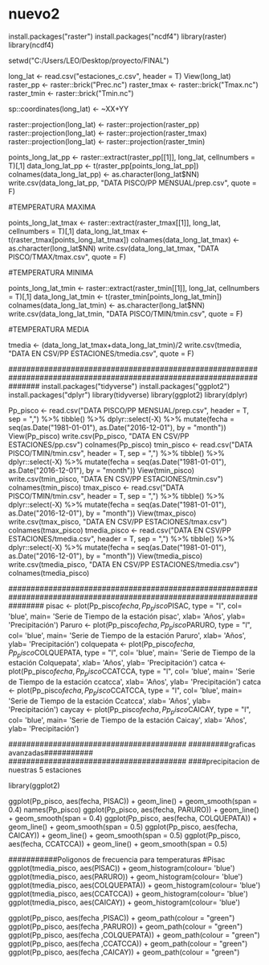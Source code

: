 # nuevo2

install.packages("raster")
install.packages("ncdf4")
library(raster)
library(ncdf4)

setwd("C:/Users/LEO/Desktop/proyecto/FINAL")

long_lat <- read.csv("estaciones_c.csv", header = T)
View(long_lat)
raster_pp   <- raster::brick("Prec.nc")
raster_tmax <- raster::brick("Tmax.nc")
raster_tmin <- raster::brick("Tmin.nc")

sp::coordinates(long_lat) <- ~XX+YY

raster::projection(long_lat) <- raster::projection(raster_pp)
raster::projection(long_lat) <- raster::projection(raster_tmax)
raster::projection(long_lat) <- raster::projection(raster_tmin)

points_long_lat_pp <- raster::extract(raster_pp[[1]], long_lat, cellnumbers = T)[,1]
data_long_lat_pp <- t(raster_pp[points_long_lat_pp])
colnames(data_long_lat_pp) <- as.character(long_lat$NN)
write.csv(data_long_lat_pp, "DATA PISCO/PP MENSUAL/prep.csv", quote = F)

#TEMPERATURA MAXIMA

points_long_lat_tmax <- raster::extract(raster_tmax[[1]], long_lat, cellnumbers = T)[,1]
data_long_lat_tmax <- t(raster_tmax[points_long_lat_tmax])
colnames(data_long_lat_tmax) <- as.character(long_lat$NN)
write.csv(data_long_lat_tmax, "DATA PISCO/TMAX/tmax.csv", quote = F)

#TEMPERATURA MINIMA

points_long_lat_tmin <- raster::extract(raster_tmin[[1]], long_lat, cellnumbers = T)[,1]
data_long_lat_tmin <- t(raster_tmin[points_long_lat_tmin])
colnames(data_long_lat_tmin) <- as.character(long_lat$NN)
write.csv(data_long_lat_tmin, "DATA PISCO/TMIN/tmin.csv", quote = F)

#TEMPERATURA MEDIA

tmedia <- (data_long_lat_tmax+data_long_lat_tmin)/2
write.csv(tmedia, "DATA EN CSV/PP ESTACIONES/tmedia.csv", quote = F)



#######################################################################################################################
install.packages("tidyverse")
install.packages("ggplot2")
install.packages("dplyr")
library(tidyverse)
library(ggplot2)
library(dplyr)

Pp_pisco <- read.csv("DATA PISCO/PP MENSUAL/prep.csv", header = T, sep = ",") %>%
  tibble() %>%
  dplyr::select(-X) %>%
  mutate(fecha = seq(as.Date("1981-01-01"), as.Date("2016-12-01"), by = "month"))
View(Pp_pisco)
write.csv(Pp_pisco, "DATA EN CSV/PP ESTACIONES/pp.csv")
colnames(Pp_pisco)
tmin_pisco <- read.csv("DATA PISCO/TMIN/tmin.csv", header = T, sep = ",") %>%
  tibble() %>%
  dplyr::select(-X) %>%
  mutate(fecha = seq(as.Date("1981-01-01"), as.Date("2016-12-01"), by = "month"))
View(tmin_pisco)
write.csv(tmin_pisco, "DATA EN CSV/PP ESTACIONES/tmin.csv")
colnames(tmin_pisco)
tmax_pisco <- read.csv("DATA PISCO/TMIN/tmin.csv", header = T, sep = ",") %>%
  tibble() %>%
  dplyr::select(-X) %>%
  mutate(fecha = seq(as.Date("1981-01-01"), as.Date("2016-12-01"), by = "month"))
View(tmax_pisco)
write.csv(tmax_pisco, "DATA EN CSV/PP ESTACIONES/tmax.csv")
colnames(tmax_pisco)
tmedia_pisco <- read.csv("DATA EN CSV/PP ESTACIONES/tmedia.csv", header = T, sep = ",") %>%
  tibble() %>%
  dplyr::select(-X) %>%
  mutate(fecha = seq(as.Date("1981-01-01"), as.Date("2016-12-01"), by = "month"))
View(tmedia_pisco)
write.csv(tmedia_pisco, "DATA EN CSV/PP ESTACIONES/tmedia.csv")
colnames(tmedia_pisco)

########################################################################################################################
pisac <- plot(Pp_pisco$fecha,Pp_pisco$PISAC, type = "l", col= 'blue',
              main= 'Serie de Tiempo de la estación pisac', xlab= 'Años',
              ylab= 'Precipitación')
Paruro <- plot(Pp_pisco$fecha, Pp_pisco$PARURO, type = "l", col= 'blue',
               main= 'Serie de Tiempo de la estación Paruro', xlab= 'Años',
               ylab= 'Precipitación')
colquepata <- plot(Pp_pisco$fecha,Pp_pisco$COLQUEPATA, type = "l", col= 'blue',
                   main= 'Serie de Tiempo de la estación Colquepata', xlab= 'Años',
                   ylab= 'Precipitación')
catca <-  plot(Pp_pisco$fecha,Pp_pisco$CCATCCA, type = "l", col= 'blue',
               main= 'Serie de Tiempo de la estación ccatcca', xlab= 'Años',
               ylab= 'Precipitación')
catca <-  plot(Pp_pisco$fecha,Pp_pisco$CCATCCA, type = "l", col= 'blue',
               main= 'Serie de Tiempo de la estación Ccatcca', xlab= 'Años',
               ylab= 'Precipitación')
caycay <- plot(Pp_pisco$fecha,Pp_pisco$CAICAY, type = "l", col= 'blue',
               main= 'Serie de Tiempo de la estación Caicay', xlab= 'Años',
               ylab= 'Precipitación')

########################################
#########graficas avanzadas###########
########################################
####precipitacion de nuestras 5 estaciones

library(ggplot2)

ggplot(Pp_pisco, aes(fecha, PISAC)) +
  geom_line() +
  geom_smooth(span = 0.4)
names(Pp_pisco)
ggplot(Pp_pisco, aes(fecha, PARURO)) +
  geom_line() +
  geom_smooth(span = 0.4)
ggplot(Pp_pisco, aes(fecha, COLQUEPATA)) +
  geom_line() +
  geom_smooth(span = 0.5)
ggplot(Pp_pisco, aes(fecha, CAICAY)) +
  geom_line() +
  geom_smooth(span = 0.5)
ggplot(Pp_pisco, aes(fecha, CCATCCA)) +
  geom_line() +
  geom_smooth(span = 0.5)

###########Poligonos de frecuencia para temperaturas
#Pisac
ggplot(tmedia_pisco, aes(PISAC)) + geom_histogram(colour= 'blue')
ggplot(tmedia_pisco, aes(PARURO)) + geom_histogram(colour= 'blue')
ggplot(tmedia_pisco, aes(COLQUEPATA)) + geom_histogram(colour= 'blue')
ggplot(tmedia_pisco, aes(CCATCCA)) + geom_histogram(colour= 'blue')
ggplot(tmedia_pisco, aes(CAICAY)) + geom_histogram(colour= 'blue')


ggplot(Pp_pisco, aes(fecha ,PISAC)) +
  geom_path(colour = "green")
ggplot(Pp_pisco, aes(fecha ,PARURO)) +
  geom_path(colour = "green")
ggplot(Pp_pisco, aes(fecha ,COLQUEPATA)) +
  geom_path(colour = "green")
ggplot(Pp_pisco, aes(fecha ,CCATCCA)) +
  geom_path(colour = "green")
ggplot(Pp_pisco, aes(fecha ,CAICAY)) +
  geom_path(colour = "green")
